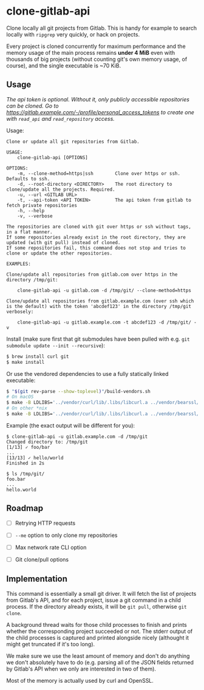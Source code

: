# clone-gitlab-api

Clone locally all git projects from Gitlab. This is handy for example to search locally with `ripgrep` very quickly, or hack on projects.

Every project is cloned concurrently for maximum performance and the memory usage of the main process remains **under 4 MiB** even with thousands of big projects (without counting git's own memory usage, of course), and the single executable is ~70 KiB.

## Usage

*The api token is optional. Without it, only publicly accessible repositories can be cloned. Go to https://gitlab.example.com/-/profile/personal_access_tokens to create one with `read_api` and `read_repository` access.*

Usage:

```
Clone or update all git repositories from Gitlab.

USAGE:
	clone-gitlab-api [OPTIONS]

OPTIONS:
	-m, --clone-method=https|ssh        Clone over https or ssh. Defaults to ssh.
	-d, --root-directory <DIRECTORY>    The root directory to clone/update all the projects. Required.
	-u, --url <GITLAB URL>
	-t, --api-token <API TOKEN>         The api token from gitlab to fetch private repositories
	-h, --help
	-v, --verbose

The repositories are cloned with git over https or ssh without tags, in a flat manner.
If some repositories already exist in the root directory, they are updated (with git pull) instead of cloned.
If some repositories fail, this command does not stop and tries to clone or update the other repositories.

EXAMPLES:

Clone/update all repositories from gitlab.com over https in the directory /tmp/git:

	clone-gitlab-api -u gitlab.com -d /tmp/git/ --clone-method=https

Clone/update all repositories from gitlab.example.com (over ssh which is the default) with the token 'abcdef123' in the directory /tmp/git verbosely:

	clone-gitlab-api -u gitlab.example.com -t abcdef123 -d /tmp/git/ -v

```

Install (make sure first that git submodules have been pulled with e.g. `git submodule update --init --recursive`):

```sh
$ brew install curl git
$ make install
```

Or use the vendored dependencies to use a fully statically linked executable:
```sh
$ "$(git rev-parse --show-toplevel)"/build-vendors.sh
# On macOS
$ make -B LDLIBS='../vendor/curl/lib/.libs/libcurl.a ../vendor/bearssl/build/install/lib/libbearssl.a' LDFLAGS='-framework CoreFoundation -framework SystemConfiguration'
# On other *nix
$ make -B LDLIBS='../vendor/curl/lib/.libs/libcurl.a ../vendor/bearssl/build/install/lib/libbearssl.a'
```

Example (the exact output will be different for you):

```
$ clone-gitlab-api -u gitlab.example.com -d /tmp/git
Changed directory to: /tmp/git
[1/13] ✓ foo/bar
...
[13/13] ✓ hello/world
Finished in 2s

$ ls /tmp/git/
foo.bar
...
hello.world
```

## Roadmap

- [ ] Retrying HTTP requests
- [ ] `--me` option to only clone my repositories
- [ ] Max network rate CLI option
- [ ] Git clone/pull options


## Implementation

This command is essentially a small git driver. It will fetch the list of projects from Gitlab's API, and for each project, issue a git command in a child process. If the directory already exists, it will be `git pull`, otherwise `git clone`.

A background thread waits for those child processes to finish and prints whether the corresponding project succeeded or not. The stderr output of the child processes is captured and printed alongside nicely (althought it might get truncated if it's too long).

We make sure we use the least amount of memory and don't do anything we don't absolutely have to do (e.g. parsing all of the JSON fields returned by Gitlab's API when we only are interested in two of them).

Most of the memory is actually used by curl and OpenSSL.
